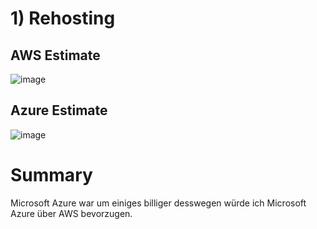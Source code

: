 # 1) Rehosting
## AWS Estimate

![image](https://github.com/user-attachments/assets/2104611b-f6f6-4354-a40d-94ab9b823e6f)

## Azure Estimate

![image](https://github.com/user-attachments/assets/555f58ef-af71-417d-b47f-969e10ca9176)

# Summary
Microsoft Azure war um einiges billiger desswegen würde ich Microsoft Azure über AWS bevorzugen.
